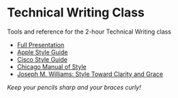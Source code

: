 Technical Writing Class
=================
Tools and reference for the 2-hour Technical Writing class

- [Full Presentation](Technical-Writing-Class-Presentation.pdf)
- [Apple Style Guide](tools/apple_style.pdf)
- [Cisco Style Guide](tools/cisco_style.pdf)
- [Chicago Manual of Style](tools/ohio_CMS.pdf)
- [Joseph M. Williams: Style Toward Clarity and Grace](tools/clarity_grace.pdf)

_Keep your pencils sharp and your braces curly!_
